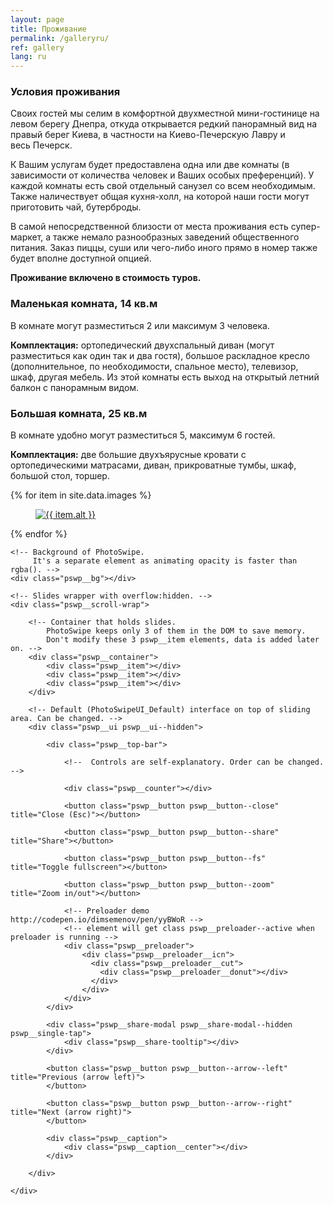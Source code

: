 ```yaml
---
layout: page
title: Проживание
permalink: /galleryru/
ref: gallery
lang: ru
---
```


<h3><a id="designer-templates" class="anchor" href="#designer-templates" aria-hidden="true"><span class="octicon octicon-link"></span></a>Условия проживания</h3>

<p>Своих гостей мы селим в комфортной двухместной мини-гостинице на левом берегу Днепра, откуда открывается редкий панорамный вид на правый берег Киева, в частности на Киево-Печерскую Лавру и весь Печерск.</p>

<p>К Вашим услугам будет предоставлена одна или две комнаты (в зависимости от количества человек и Ваших особых преференций). У каждой комнаты есть свой отдельный санузел со всем необходимым. Также наличествует общая кухня-холл, на которой наши гости могут приготовить чай, бутерброды.</p>

<p>В самой непосредственной близости от места проживания есть супер-маркет, а также немало разнообразных заведений общественного питания. Заказ пиццы, суши или чего-либо иного прямо в номер также будет вполне доступной опцией.</p>

<p><b>Проживание включено в стоимость туров.</b></p>

<h3><a id="designer-templates" class="anchor" href="#designer-templates" aria-hidden="true"><span class="octicon octicon-link"></span></a>Маленькая комната, 14 кв.м</h3>

<p>В комнате могут разместиться 2 или максимум 3 человека.</p>
<p><b>Комплектация:</b> ортопедический двухспальный диван (могут разместиться как один так и два гостя), большое раскладное кресло (дополнительное, по необходимости, спальное место), телевизор, шкаф, другая мебель. Из этой комнаты есть выход на открытый летний балкон с панорамным видом.</p>

<h3><a id="designer-templates" class="anchor" href="#designer-templates" aria-hidden="true"><span class="octicon octicon-link"></span></a>Большая комната, 25 кв.м</h3>

В комнате удобно могут разместиться 5, максимум 6 гостей.

<p><b>Комплектация:</b> две большие двухъярусные кровати с ортопедическими матрасами, диван, прикроватные тумбы, шкаф, большой стол, торшер.</p>

<div class="gallery">
  {% for item in site.data.images %}
    <div class="gallery-item" itemscope itemtype="http://schema.org/ImageGallery">
	  <figure itemprop="associatedMedia" itemscope itemtype="http://schema.org/ImageObject">
    	  <a href="{{ item.src | prepend: "/img/" | prepend: site.baseurl }}" itemprop="contentUrl" data-size="1600x1067" title="{{ item.title }}">
        	  <img src="{{ item.thumb | prepend: "/img/" | prepend: site.baseurl }}" alt="{{ item.alt }}" class="gallery-image" itemprop="thumbnail"/>
      	  </a>
	  </figure>
    </div>
  {% endfor %}
</div>

<!-- Root element of PhotoSwipe. Must have class pswp. -->
<div class="pswp" tabindex="-1" role="dialog" aria-hidden="true">

    <!-- Background of PhotoSwipe. 
         It's a separate element as animating opacity is faster than rgba(). -->
    <div class="pswp__bg"></div>

    <!-- Slides wrapper with overflow:hidden. -->
    <div class="pswp__scroll-wrap">

        <!-- Container that holds slides. 
            PhotoSwipe keeps only 3 of them in the DOM to save memory.
            Don't modify these 3 pswp__item elements, data is added later on. -->
        <div class="pswp__container">
            <div class="pswp__item"></div>
            <div class="pswp__item"></div>
            <div class="pswp__item"></div>
        </div>

        <!-- Default (PhotoSwipeUI_Default) interface on top of sliding area. Can be changed. -->
        <div class="pswp__ui pswp__ui--hidden">

            <div class="pswp__top-bar">

                <!--  Controls are self-explanatory. Order can be changed. -->

                <div class="pswp__counter"></div>

                <button class="pswp__button pswp__button--close" title="Close (Esc)"></button>

                <button class="pswp__button pswp__button--share" title="Share"></button>

                <button class="pswp__button pswp__button--fs" title="Toggle fullscreen"></button>

                <button class="pswp__button pswp__button--zoom" title="Zoom in/out"></button>

                <!-- Preloader demo http://codepen.io/dimsemenov/pen/yyBWoR -->
                <!-- element will get class pswp__preloader--active when preloader is running -->
                <div class="pswp__preloader">
                    <div class="pswp__preloader__icn">
                      <div class="pswp__preloader__cut">
                        <div class="pswp__preloader__donut"></div>
                      </div>
                    </div>
                </div>
            </div>

            <div class="pswp__share-modal pswp__share-modal--hidden pswp__single-tap">
                <div class="pswp__share-tooltip"></div> 
            </div>

            <button class="pswp__button pswp__button--arrow--left" title="Previous (arrow left)">
            </button>

            <button class="pswp__button pswp__button--arrow--right" title="Next (arrow right)">
            </button>

            <div class="pswp__caption">
                <div class="pswp__caption__center"></div>
            </div>

        </div>

    </div>

</div>
